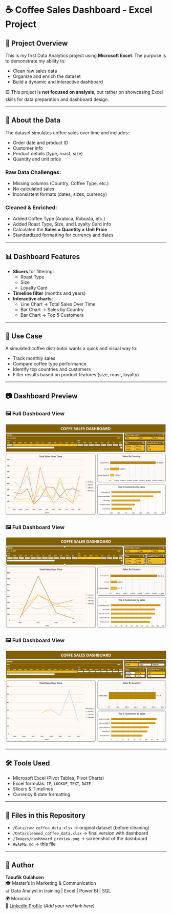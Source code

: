 # ☕ Coffee Sales Dashboard - Excel Project

## 📌 Project Overview

This is my first Data Analytics project using **Microsoft Excel**. The purpose is to demonstrate my ability to:
- Clean raw sales data
- Organize and enrich the dataset
- Build a dynamic and interactive dashboard

🟨 This project is **not focused on analysis**, but rather on showcasing Excel skills for data preparation and dashboard design.

---

## 📁 About the Data

The dataset simulates coffee sales over time and includes:
- Order date and product ID
- Customer info
- Product details (type, roast, size)
- Quantity and unit price

### Raw Data Challenges:
- Missing columns (Country, Coffee Type, etc.)
- No calculated sales
- Inconsistent formats (dates, sizes, currency)

### Cleaned & Enriched:
- Added Coffee Type (Arabica, Robusta, etc.)
- Added Roast Type, Size, and Loyalty Card info
- Calculated the **Sales = Quantity × Unit Price**
- Standardized formatting for currency and dates

---

## 📊 Dashboard Features

- **Slicers** for filtering:
  - Roast Type
  - Size
  - Loyalty Card
- **Timeline filter** (months and years)
- **Interactive charts**:
  - Line Chart → Total Sales Over Time
  - Bar Chart → Sales by Country
  - Bar Chart → Top 5 Customers

---

## 🧩 Use Case

A simulated coffee distributor wants a quick and visual way to:
- Track monthly sales
- Compare coffee type performance
- Identify top countries and customers
- Filter results based on product features (size, roast, loyalty)

---

## 📷 Dashboard Preview

### 🖼️ Full Dashboard View
![Dashboard 1](Dashboard%20Coffe%201.png)

### 🖼️ Full Dashboard View
![Dashboard 1](Dashboard%20Coffe%202.png)

### 🖼️ Full Dashboard View
![Dashboard 1](Dashboard%20Coffe%203.png)

---

## 🛠️ Tools Used

- Microsoft Excel (Pivot Tables, Pivot Charts)
- Excel formulas: `IF`, `LOOKUP`, `TEXT`, `DATE`
- Slicers & Timelines
- Currency & date formatting

---

## 📂 Files in this Repository

- `/Data/raw_coffee_data.xlsx` → original dataset (before cleaning)
- `/Data/cleaned_coffee_data.xlsx` → final version with dashboard
- `/Images/dashboard_preview.png` → screenshot of the dashboard
- `README.md` → this file

---

## 👤 Author

**Taoufik Oulahcen**  
🎓 Master’s in Marketing & Communication  
📊 Data Analyst in training | Excel | Power BI | SQL  
🌍 Morocco  
🔗 [LinkedIn Profile](https://www.linkedin.com/) *(Add your real link here)*  
